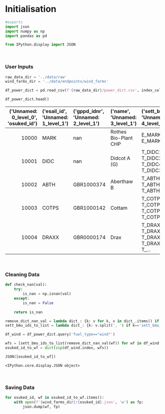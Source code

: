 # Initialisation



```python
#exports
import json
import numpy as np
import pandas as pd
```

```python
from IPython.display import JSON
```

<br>

### User Inputs

```python
raw_data_dir = '../data/raw'
wind_farms_dir = '../data/endpoints/wind_farms'
```

```python
df_power_dict = pd.read_csv(f'{raw_data_dir}/power_dict.csv', index_col='osuked_id')

df_power_dict.head()
```




|   ('Unnamed: 0_level_0', 'osuked_id') | ('esail_id', 'Unnamed: 1_level_1')   | ('gppd_idnr', 'Unnamed: 2_level_1')   | ('name', 'Unnamed: 3_level_1')   | ('sett_bmu_id', 'Unnamed: 4_level_1')             |   ('longitude', 'Unnamed: 5_level_1') |   ('latitude', 'Unnamed: 6_level_1') | ('fuel_type', 'Unnamed: 7_level_1')   |   ('capacity_mw', 'Unnamed: 8_level_1') |
|--------------------------------------:|:-------------------------------------|:--------------------------------------|:---------------------------------|:--------------------------------------------------|--------------------------------------:|-------------------------------------:|:--------------------------------------|----------------------------------------:|
|                                 10000 | MARK                                 | nan                                   | Rothes Bio-Plant CHP             | E_MARK-1, E_MARK-2                                |                             -3.60352  |                              57.4804 | biomass                               |                                     nan |
|                                 10001 | DIDC                                 | nan                                   | Didcot A (G)                     | T_DIDC1, T_DIDC2, T_DIDC4, T_DIDC3                |                             -1.26757  |                              51.6236 | coal                                  |                                     nan |
|                                 10002 | ABTH                                 | GBR1000374                            | Aberthaw B                       | T_ABTH7, T_ABTH8, T_ABTH9                         |                             -3.40487  |                              51.3873 | coal                                  |                                    1586 |
|                                 10003 | COTPS                                | GBR1000142                            | Cottam                           | T_COTPS-1, T_COTPS-2, T_COTPS-3, T_COTPS-4        |                             -0.648193 |                              53.2455 | coal                                  |                                    2008 |
|                                 10004 | DRAXX                                | GBR0000174                            | Drax                             | T_DRAXX-1, T_DRAXX-2, T_DRAXX-3, T_DRAXX-4, T_... |                             -0.626221 |                              53.7487 | coal, biomass                         |                                    1980 |</div>



<br>

### Cleaning Data

```python
def check_nan(val):
    try:
        is_nan = np.isnan(val)
    except:
        is_nan = False
    
    return is_nan

remove_dict_nan_val = lambda dict_: {k: v for k, v in dict_.items() if check_nan(v)==False}
sett_bmu_ids_to_list = lambda dict_: {k: v.split(', ') if k=='sett_bmu_id' else v for k, v in dict_.items()}

df_wind = df_power_dict.query('fuel_type=="wind"')

wfs = [sett_bmu_ids_to_list(remove_dict_nan_val(wf)) for wf in df_wind.to_dict(orient='records')]
osuked_id_to_wf = dict(zip(df_wind.index, wfs))

JSON([osuked_id_to_wf])
```




    <IPython.core.display.JSON object>



<br>

### Saving Data

```python
for osuked_id, wf in osuked_id_to_wf.items():
    with open(f'{wind_farms_dir}/{osuked_id}.json', 'w') as fp:
        json.dump(wf, fp)
```
